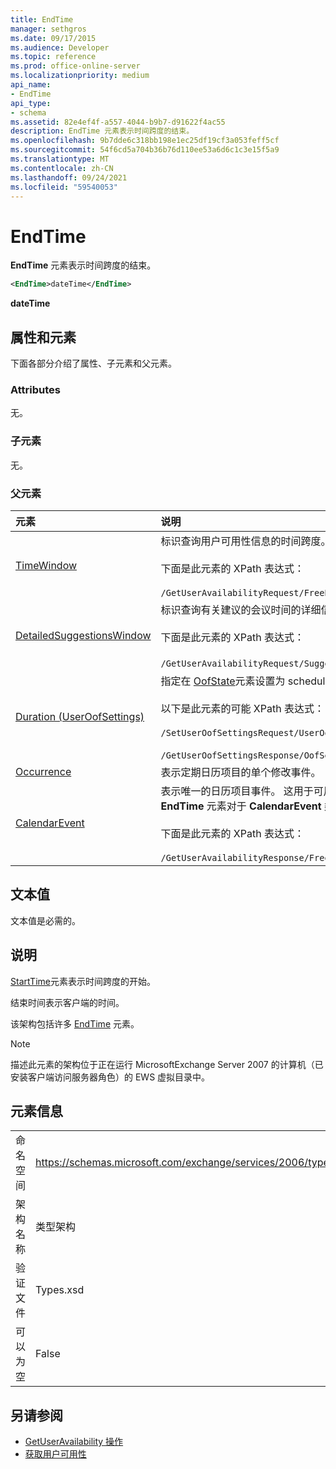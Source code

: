 ```yaml
---
title: EndTime
manager: sethgros
ms.date: 09/17/2015
ms.audience: Developer
ms.topic: reference
ms.prod: office-online-server
ms.localizationpriority: medium
api_name:
- EndTime
api_type:
- schema
ms.assetid: 82e4ef4f-a557-4044-b9b7-d91622f4ac55
description: EndTime 元素表示时间跨度的结束。
ms.openlocfilehash: 9b7dde6c318bb198e1ec25df19cf3a053feff5cf
ms.sourcegitcommit: 54f6cd5a704b36b76d110ee53a6d6c1c3e15f5a9
ms.translationtype: MT
ms.contentlocale: zh-CN
ms.lasthandoff: 09/24/2021
ms.locfileid: "59540053"
---
```

# <a name="endtime"></a>EndTime

**EndTime** 元素表示时间跨度的结束。 
  
```xml
<EndTime>dateTime</EndTime>
```

 **dateTime**
## <a name="attributes-and-elements"></a>属性和元素

下面各部分介绍了属性、子元素和父元素。
  
### <a name="attributes"></a>Attributes

无。
  
### <a name="child-elements"></a>子元素

无。
  
### <a name="parent-elements"></a>父元素

|**元素**|**说明**|
|:-----|:-----|
|[TimeWindow](timewindow.md) <br/> |标识查询用户可用性信息的时间跨度。<br/><br/> 下面是此元素的 XPath 表达式： <br/><br/>  `/GetUserAvailabilityRequest/FreeBusyViewOptions/TimeWindow` <br/> |
|[DetailedSuggestionsWindow](detailedsuggestionswindow.md) <br/> |标识查询有关建议的会议时间的详细信息的时间跨度。<br/><br/> 下面是此元素的 XPath 表达式： <br/><br/>  `/GetUserAvailabilityRequest/SuggestionViewOptions/DetailedSuggestionsWindow`.  <br/> |
|[Duration (UserOofSettings)](duration-useroofsettings.md) <br/> | 指定在 [OofState](oofstate.md)元素设置为 scheduled Office (OOF) 启用的 **持续时间**。  <br/><br/>  以下是此元素的可能 XPath 表达式：<br/><br/>  `/SetUserOofSettingsRequest/UserOofSettings/Duration` <br/><br/>  `/GetUserOofSettingsResponse/OofSettings/Duration` <br/> |
|[Occurrence](occurrence.md) <br/> |表示定期日历项目的单个修改事件。  <br/> |
|[CalendarEvent](calendarevent.md) <br/> |表示唯一的日历项目事件。 这用于可用性查询。 **EndTime** 元素是 **CalendarEvent** 元素中的必需元素。 **CalendarEvent** 元素中的 **EndTime** 元素对于 **CalendarEvent** 类型是唯一的。<br/><br/> 下面是此元素的 XPath 表达式： <br/><br/>  `/GetUserAvailabilityResponse/FreeBusyResponseArray/FreeBusyResponse/FreeBusyView/CalendarEventArray/CalendarEvent[i]` <br/> |
   
## <a name="text-value"></a>文本值

文本值是必需的。
  
## <a name="remarks"></a>说明

[StartTime](starttime.md)元素表示时间跨度的开始。 
  
结束时间表示客户端的时间。
  
该架构包括许多 [EndTime](endtime.md) 元素。 
  
> [!NOTE]
> 描述此元素的架构位于正在运行 MicrosoftExchange Server 2007 的计算机（已安装客户端访问服务器角色）的 EWS 虚拟目录中。 
  
## <a name="element-information"></a>元素信息

|||
|:-----|:-----|
|命名空间  <br/> |https://schemas.microsoft.com/exchange/services/2006/types  <br/> |
|架构名称  <br/> |类型架构  <br/> |
|验证文件  <br/> |Types.xsd  <br/> |
|可以为空  <br/> |False  <br/> |
   
## <a name="see-also"></a>另请参阅

- [GetUserAvailability 操作](getuseravailability-operation.md)
- [获取用户可用性](https://msdn.microsoft.com/library/d4133fcb-9b0f-4e6b-aadf-a389da83516a%28Office.15%29.aspx)

